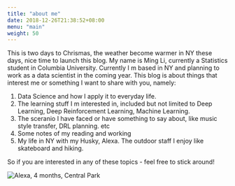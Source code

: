 ```yaml
---
title: "about me"
date: 2018-12-26T21:38:52+08:00
menu: "main"
weight: 50
---
```


This is two days to Chrismas, the weather become warmer in NY these days, nice time to launch this blog.
My name is Ming Li, currently a Statistics student in Columbia University. 
Currently I m based in NY and planning to work as a data scientist in the coming year.
This blog is about things that interest me or something I want to share with you, namely:

1. Data Science and how I apply it to everyday life.
2. The learning stuff I m interested in, included but not limited to Deep Learning, Deep Reinforcement Learning, Machine Learning.
3. The sceranio I have faced or have something to say about, like music style transfer, DRL planning. etc
4. Some notes of my reading and working
5. My life in NY with my Husky, Alexa. The outdoor staff I enjoy like skateboard and hiking.

So if you are interested in any of these topics - feel free to stick around!

![Alexa, 4 months, Central Park](../img/Alexa_4_months.png)